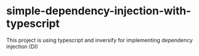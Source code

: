# simple-dependency-injection-with-typescript
This project is using typescript and inversify for implementing dependency injection (DI)
